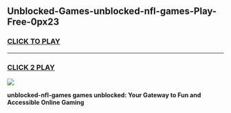 
## Unblocked-Games-unblocked-nfl-games-Play-Free-0px23
<h3>
<a href="https://premium76.site?title=unblocked-nfl-games&ref=10A">CLICK TO PLAY</a></h3>
<hr>

<h3>
<a href="https://premium76.site?title=unblocked-nfl-games&ref=10A">CLICK 2 PLAY</a>
  
</h3>

<a href="https://premium76.site?title=unblocked-nfl-games&ref=10A"><img src="https://clearcache.store/games.png"></a>


**unblocked-nfl-games games unblocked: Your Gateway to Fun and Accessible Online Gaming**
